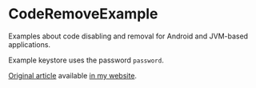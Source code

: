 # CodeRemoveExample
Examples about code disabling and removal for Android and JVM-based applications.

Example keystore uses the password `password`.

[Original article](http://xrubio.com/2016/10/disabling-removing-code-on-release-builds) available [in my website](https://xrubio.com).
